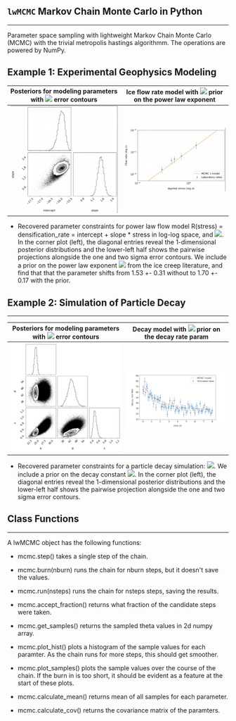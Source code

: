 ## `lwMCMC` Markov Chain Monte Carlo in Python

---

Parameter space sampling with lightweight Markov Chain Monte Carlo (MCMC) with the trivial metropolis hastings algorithmm. The operations are powered by NumPy. 

## Example 1: Experimental Geophysics Modeling

Posteriors for modeling parameters with <img src="https://render.githubusercontent.com/render/math?math=\sigma"> error contours | Ice flow rate model with <img src="https://render.githubusercontent.com/render/math?math=\lambda"> prior on the power law exponent
:---------------------------------:|:----------------------------------------:
![](examples/data/ice_corners.png) | ![](examples/data/icescatter.png)

* Recovered parameter constraints for power law flow model R(stress) = densification_rate = intercept + slope * stress in log-log space, and <img src="https://render.githubusercontent.com/render/math?math=\R = e^{b0}*\sigma^{b1}">. In the corner plot (left), the diagonal entries reveal the 1-dimensional posterior distributions and the lower-left half shows the pairwise projections alongside the one and two sigma error contours. We include a prior on the power law exponent <img src="https://render.githubusercontent.com/render/math?math=\n"> from the ice creep literature, and find that that the parameter shifts from 1.53 +- 0.31 without to 1.70 +- 0.17 with the prior. 

## Example 2: Simulation of Particle Decay

---

Posteriors for modeling parameters with <img src="https://render.githubusercontent.com/render/math?math=\sigma"> error contours | Decay model with <img src="https://render.githubusercontent.com/render/math?math=\lambda"> prior on the decay rate param 
:---------------------------------:|:----------------------------------------:
![](examples/data/gridsims.png) | ![](examples/data/sims.png)


* Recovered parameter constraints for a particle decay simulation: <img src="https://render.githubusercontent.com/render/math?math=\R(t) = A + B e^{-\lambda t}">. We include a prior on the decay constant <img src="https://render.githubusercontent.com/render/math?math=\lambda">. In the corner plot (left), the diagonal entries reveal the 1-dimensional posterior distributions and the lower-left half shows the pairwise projection alongside the one and two sigma error contours. 

## Class Functions 

---

A lwMCMC object has the following functions:
        
* mcmc.step() takes a single step of the chain.

* mcmc.burn(nburn) runs the chain for nburn steps, but it doesn't save
            the values.

* mcmc.run(nsteps) runs the chain for nsteps steps, saving the results.

* mcmc.accept_fraction() returns what fraction of the candidate steps
            were taken.

* mcmc.get_samples() returns the sampled theta values in 2d numpy array.
* mcmc.plot_hist() plots a histogram of the sample values for each
            paramter.  As the chain runs for more steps, this should get
            smoother.
        
* mcmc.plot_samples() plots the sample values over the course of the 
            chain.  If the burn in is too short, it should be evident as a
            feature at the start of these plots.
    
* mcmc.calculate_mean() returns mean of all samples for each parameter.
* mcmc.calculate_cov() returns the covariance matrix of the paramters.
